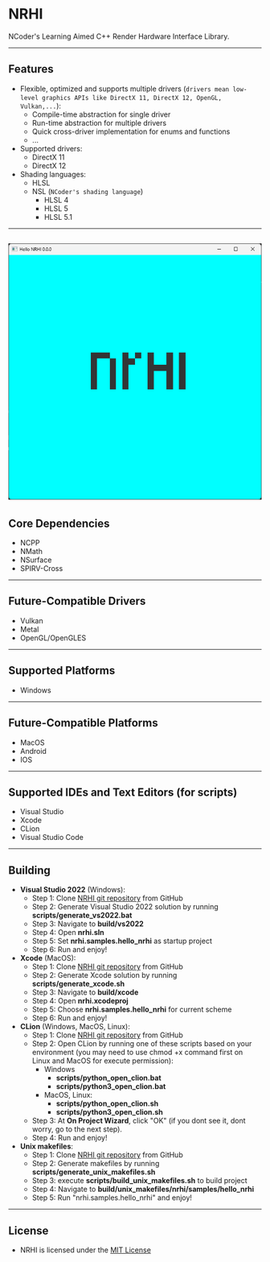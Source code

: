 # NRHI
NCoder's Learning Aimed C++ Render Hardware Interface Library.

---

## Features
+ Flexible, optimized and supports multiple drivers (`drivers mean low-level graphics APIs like DirectX 11, DirectX 12, OpenGL, Vulkan,...`):
  + Compile-time abstraction for single driver
  + Run-time abstraction for multiple drivers 
  + Quick cross-driver implementation for enums and functions 
  + ...
+ Supported drivers:
  + DirectX 11
  + DirectX 12
+ Shading languages:
  + HLSL
  + NSL (`NCoder's shading language`)
    + HLSL 4
    + HLSL 5
    + HLSL 5.1

---
![alt text](./nrhi/resources/textures/screenshots/hello_nrhi.png)
---

## Core Dependencies
+ NCPP
+ NMath
+ NSurface
+ SPIRV-Cross

---

## Future-Compatible Drivers 
  + Vulkan
  + Metal
  + OpenGL/OpenGLES

---

## Supported Platforms 
  + Windows

---

## Future-Compatible Platforms 
  + MacOS
  + Android
  + IOS

---

## Supported IDEs and Text Editors (for scripts)
  + Visual Studio
  + Xcode
  + CLion
  + Visual Studio Code

---

## Building
  + **Visual Studio 2022** (Windows):
    + Step 1: Clone [NRHI git repository](https://github.com/Abytek/NRHI) from GitHub
    + Step 2: Generate Visual Studio 2022 solution by running **scripts/generate_vs2022.bat**
    + Step 3: Navigate to **build/vs2022**
    + Step 4: Open **nrhi.sln**
    + Step 5: Set **nrhi.samples.hello_nrhi** as startup project
    + Step 6: Run and enjoy!
  + **Xcode** (MacOS):
    + Step 1: Clone [NRHI git repository](https://github.com/Abytek/NRHI) from GitHub
    + Step 2: Generate Xcode solution by running **scripts/generate_xcode.sh**
    + Step 3: Navigate to **build/xcode**
    + Step 4: Open **nrhi.xcodeproj**
    + Step 5: Choose **nrhi.samples.hello_nrhi** for current scheme
    + Step 6: Run and enjoy!
  + **CLion** (Windows, MacOS, Linux):
    + Step 1: Clone [NRHI git repository](https://github.com/Abytek/NRHI) from GitHub
    + Step 2: Open CLion by running one of these scripts based on your environment (you may need to use chmod +x command first on Linux and MacOS for execute permission):
      + Windows
        + **scripts/python_open_clion.bat**
        + **scripts/python3_open_clion.bat**
      + MacOS, Linux:
        + **scripts/python_open_clion.sh**
        + **scripts/python3_open_clion.sh** 
    + Step 3: At **On Project Wizard**, click "OK" (if you dont see it, dont worry, go to the next step).
    + Step 4: Run and enjoy!
  + **Unix makefiles**:
    + Step 1: Clone [NRHI git repository](https://github.com/Abytek/NRHI) from GitHub
    + Step 2: Generate makefiles by running **scripts/generate_unix_makefiles.sh**
    + Step 3: execute **scripts/build_unix_makefiles.sh** to build project
    + Step 4: Navigate to **build/unix_makefiles/nrhi/samples/hello_nrhi**
    + Step 5: Run "nrhi.samples.hello_nrhi" and enjoy!

---

## License
+ NRHI is licensed under the [MIT License](https://github.com/n-c0d3r/NRHI/blob/main/LICENSE)
